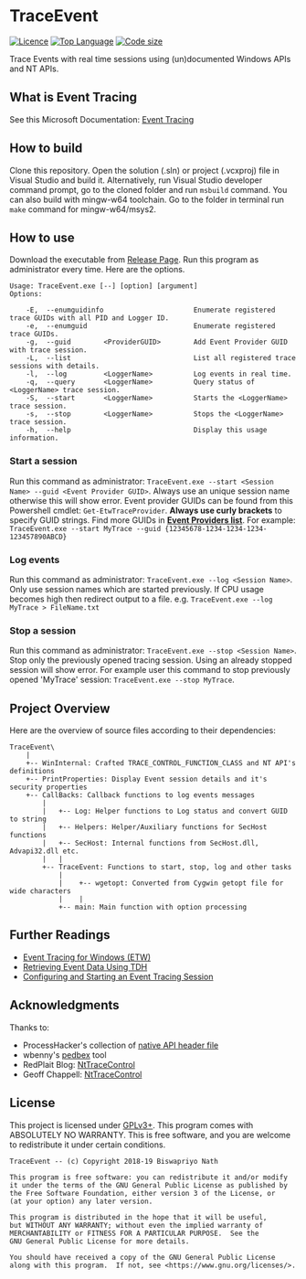 # TraceEvent

[![Licence](https://img.shields.io/github/license/Biswa96/TraceEvent.svg?style=for-the-badge)](https://www.gnu.org/licenses/gpl-3.0.en.html)
[![Top Language](https://img.shields.io/github/languages/top/Biswa96/TraceEvent.svg?style=for-the-badge)](https://github.com/Biswa96/TraceEvent.git)
[![Code size](https://img.shields.io/github/languages/code-size/Biswa96/TraceEvent.svg?style=for-the-badge)]()

Trace Events with real time sessions using (un)documented Windows APIs and NT APIs.

## What is Event Tracing

See this Microsoft Documentation: [Event Tracing](https://docs.microsoft.com/en-us/windows/desktop/etw/event-tracing-portal)

## How to build

Clone this repository. Open the solution (.sln) or project (.vcxproj) file in Visual Studio and build it. Alternatively, run Visual Studio developer command prompt, go to the cloned folder and run `msbuild` command. You can also build with mingw-w64 toolchain. Go to the folder in terminal run `make` command for mingw-w64/msys2. 

## How to use

Download the executable from [Release Page](https://github.com/Biswa96/TraceEvent/releases). Run this program as administrator every time. Here are the options. 

```
Usage: TraceEvent.exe [--] [option] [argument]
Options:

    -E,  --enumguidinfo                      Enumerate registered trace GUIDs with all PID and Logger ID. 
    -e,  --enumguid                          Enumerate registered trace GUIDs. 
    -g,  --guid        <ProviderGUID>        Add Event Provider GUID with trace session. 
    -L,  --list                              List all registered trace sessions with details. 
    -l,  --log         <LoggerName>          Log events in real time. 
    -q,  --query       <LoggerName>          Query status of <LoggerName> trace session. 
    -S,  --start       <LoggerName>          Starts the <LoggerName> trace session. 
    -s,  --stop        <LoggerName>          Stops the <LoggerName> trace session. 
    -h,  --help                              Display this usage information. 
```

### Start a session

Run this command as administrator: `TraceEvent.exe --start <Session Name> --guid <Event Provider GUID>`. Always use an unique session name otherwise this will show error. Event provider GUIDs can be found from this Powershell cmdlet: `Get-EtwTraceProvider`. **Always use curly brackets** to specify GUID strings. Find more GUIDs in [**Event Providers list**](docs/Event_Providers.md). For example: `TraceEvent.exe --start MyTrace --guid {12345678-1234-1234-1234-123457890ABCD}`

### Log events

Run this command as administrator: `TraceEvent.exe --log <Session Name>`. Only use session names which are started previously. If CPU usage becomes high then redirect output to a file. e.g. `TraceEvent.exe --log MyTrace > FileName.txt` 

### Stop a session

Run this command as administrator: `TraceEvent.exe --stop <Session Name>`. Stop only the previously opened tracing session. Using an already stopped session will show error. For example user this command to stop previously opened 'MyTrace' session: `TraceEvent.exe --stop MyTrace`. 

## Project Overview

Here are the overview of source files according to their dependencies:

```
TraceEvent\
    |
    +-- WinInternal: Crafted TRACE_CONTROL_FUNCTION_CLASS and NT API's definitions
    +-- PrintProperties: Display Event session details and it's security properties
    +-- CallBacks: Callback functions to log events messages
        |
        |   +-- Log: Helper functions to Log status and convert GUID to string
        |   +-- Helpers: Helper/Auxiliary functions for SecHost functions
        |   +-- SecHost: Internal functions from SecHost.dll, Advapi32.dll etc.
        |   |
        +-- TraceEvent: Functions to start, stop, log and other tasks
            |
            |    +-- wgetopt: Converted from Cygwin getopt file for wide characters
            |    |
            +-- main: Main function with option processing
```

## Further Readings

* [Event Tracing for Windows (ETW)](https://docs.microsoft.com/en-us/windows-hardware/drivers/devtest/event-tracing-for-windows--etw-) 
* [Retrieving Event Data Using TDH](https://docs.microsoft.com/en-us/windows/desktop/etw/retrieving-event-data-using-tdh) 
* [Configuring and Starting an Event Tracing Session](https://docs.microsoft.com/en-us/windows/desktop/etw/configuring-and-starting-an-event-tracing-session) 

## Acknowledgments

Thanks to:

* ProcessHacker's collection of [native API header file](https://github.com/processhacker/processhacker/tree/master/phnt) 
* wbenny's [pedbex](https://github.com/wbenny/pdbex) tool 
* RedPlait Blog: [NtTraceControl](https://redplait.blogspot.com/2011/02/nttracecontrol.html) 
* Geoff Chappell: [NtTraceControl](http://www.geoffchappell.com/studies/windows/km/ntoskrnl/api/etw/traceapi/control/index.htm) 

## License

This project is licensed under [GPLv3+](LICENSE). This program comes with ABSOLUTELY NO WARRANTY. This is free software, and you are welcome to redistribute it under certain conditions.

```
TraceEvent -- (c) Copyright 2018-19 Biswapriyo Nath

This program is free software: you can redistribute it and/or modify
it under the terms of the GNU General Public License as published by
the Free Software Foundation, either version 3 of the License, or
(at your option) any later version.

This program is distributed in the hope that it will be useful,
but WITHOUT ANY WARRANTY; without even the implied warranty of
MERCHANTABILITY or FITNESS FOR A PARTICULAR PURPOSE.  See the
GNU General Public License for more details.

You should have received a copy of the GNU General Public License
along with this program.  If not, see <https://www.gnu.org/licenses/>.
```

<!-- END of README -->
